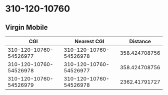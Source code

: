 # 310-120-10760
## Virgin Mobile


| CGI | Nearest CGI | Distance |
|-----|-------------|----------|
| 310-120-10760-54526977 | 310-120-10760-54526978 | 358.424708756 |
| 310-120-10760-54526978 | 310-120-10760-54526977 | 358.424708756 |
| 310-120-10760-54526979 | 310-120-10760-54526978 | 2362.41791727 |
